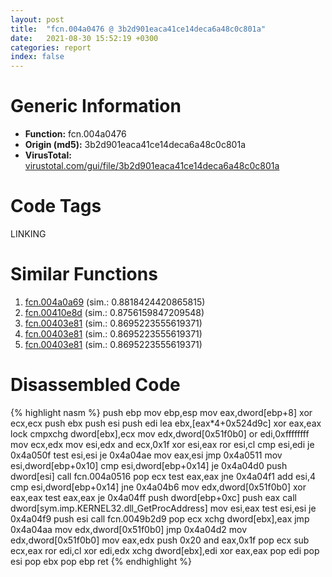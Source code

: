 ```yaml
---
layout: post
title:  "fcn.004a0476 @ 3b2d901eaca41ce14deca6a48c0c801a"
date:   2021-08-30 15:52:19 +0300
categories: report
index: false
---
```


# Generic Information
- **Function:** fcn.004a0476
- **Origin (md5):** 3b2d901eaca41ce14deca6a48c0c801a
- **VirusTotal:** [virustotal.com/gui/file/3b2d901eaca41ce14deca6a48c0c801a][virustotal_ref]

# Code Tags
<span class="tag" id="LINKING">LINKING</span>


# Similar Functions

1. [fcn.004a0a69][similar_1_ref] (sim.: 0.8818424420865815)
2. [fcn.00410e8d][similar_2_ref] (sim.: 0.8756159847209548)
3. [fcn.00403e81][similar_3_ref] (sim.: 0.8695223555619371)
4. [fcn.00403e81][similar_4_ref] (sim.: 0.8695223555619371)
5. [fcn.00403e81][similar_5_ref] (sim.: 0.8695223555619371)


# Disassembled Code

{% highlight nasm %}
push ebp
mov ebp,esp
mov eax,dword[ebp+8]
xor ecx,ecx
push ebx
push esi
push edi
lea ebx,[eax*4+0x524d9c]
xor eax,eax
lock cmpxchg dword[ebx],ecx
mov edx,dword[0x51f0b0]
or edi,0xffffffff
mov ecx,edx
mov esi,edx
and ecx,0x1f
xor esi,eax
ror esi,cl
cmp esi,edi
je 0x4a050f
test esi,esi
je 0x4a04ae
mov eax,esi
jmp 0x4a0511
mov esi,dword[ebp+0x10]
cmp esi,dword[ebp+0x14]
je 0x4a04d0
push dword[esi]
call fcn.004a0516
pop ecx
test eax,eax
jne 0x4a04f1
add esi,4
cmp esi,dword[ebp+0x14]
jne 0x4a04b6
mov edx,dword[0x51f0b0]
xor eax,eax
test eax,eax
je 0x4a04ff
push dword[ebp+0xc]
push eax
call dword[sym.imp.KERNEL32.dll_GetProcAddress]
mov esi,eax
test esi,esi
je 0x4a04f9
push esi
call fcn.0049b2d9
pop ecx
xchg dword[ebx],eax
jmp 0x4a04aa
mov edx,dword[0x51f0b0]
jmp 0x4a04d2
mov edx,dword[0x51f0b0]
mov eax,edx
push 0x20
and eax,0x1f
pop ecx
sub ecx,eax
ror edi,cl
xor edi,edx
xchg dword[ebx],edi
xor eax,eax
pop edi
pop esi
pop ebx
pop ebp
ret 
{% endhighlight %}


[similar_1_ref]: /report/fcn.004a0a69@4fe38de7c6c86a1bad209560fa052231
[similar_2_ref]: /report/fcn.00410e8d@a8daa9c49d07466f146a96953a40fc82
[similar_3_ref]: /report/fcn.00403e81@4cdb29dff65a3660a99794793fc01025
[similar_4_ref]: /report/fcn.00403e81@48311276b3cd8adebcd777f7aad326b2
[similar_5_ref]: /report/fcn.00403e81@d5a4b1f5c9efe68c71ccb51bc3895bf5
[virustotal_ref]: https://www.virustotal.com/gui/file/3b2d901eaca41ce14deca6a48c0c801a